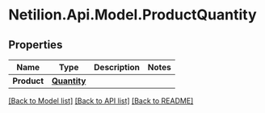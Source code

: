 # Netilion.Api.Model.ProductQuantity
## Properties

Name | Type | Description | Notes
------------ | ------------- | ------------- | -------------
**Product** | [**Quantity**](Quantity.md) |  | 

[[Back to Model list]](../README.md#documentation-for-models) [[Back to API list]](../README.md#documentation-for-api-endpoints) [[Back to README]](../README.md)

